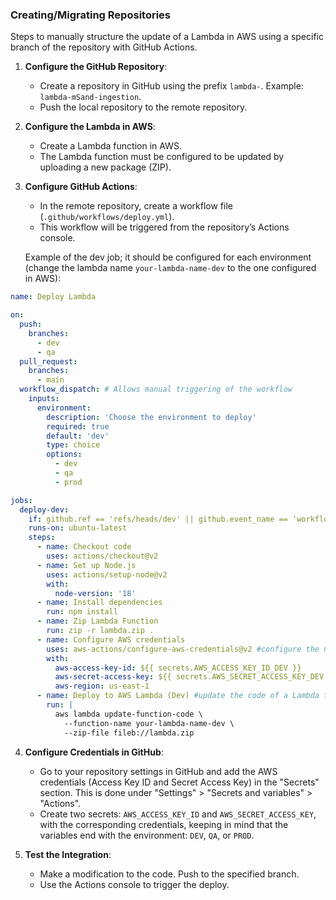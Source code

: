 ### Creating/Migrating Repositories

Steps to manually structure the update of a Lambda in AWS using a specific branch of the repository with GitHub Actions.

1. **Configure the GitHub Repository**:
   - Create a repository in GitHub using the prefix `lambda-`. Example: `lambda-mSand-ingestion`.
   - Push the local repository to the remote repository.

2. **Configure the Lambda in AWS**:
   - Create a Lambda function in AWS.
   - The Lambda function must be configured to be updated by uploading a new package (ZIP).

3. **Configure GitHub Actions**:
   - In the remote repository, create a workflow file (`.github/workflows/deploy.yml`).
   - This workflow will be triggered from the repository’s Actions console.

   Example of the dev job; it should be configured for each environment (change the lambda name `your-lambda-name-dev` to the one configured in AWS):
```yaml
name: Deploy Lambda

on:
  push:
    branches:
      - dev
      - qa
  pull_request:
    branches:
      - main
  workflow_dispatch: # Allows manual triggering of the workflow
    inputs:
      environment:
        description: 'Choose the environment to deploy'
        required: true
        default: 'dev'
        type: choice
        options:
          - dev
          - qa
          - prod

jobs:
  deploy-dev:
    if: github.ref == 'refs/heads/dev' || github.event_name == 'workflow_dispatch' && github.event.inputs.environment == 'dev'
    runs-on: ubuntu-latest
    steps:
      - name: Checkout code
        uses: actions/checkout@v2
      - name: Set up Node.js
        uses: actions/setup-node@v2
        with:
          node-version: '18'
      - name: Install dependencies
        run: npm install
      - name: Zip Lambda Function
        run: zip -r lambda.zip .
      - name: Configure AWS credentials
        uses: aws-actions/configure-aws-credentials@v2 #configure the necessary AWS credentials to interact with AWS services.
        with:
          aws-access-key-id: ${{ secrets.AWS_ACCESS_KEY_ID_DEV }}
          aws-secret-access-key: ${{ secrets.AWS_SECRET_ACCESS_KEY_DEV }}
          aws-region: us-east-1
      - name: Deploy to AWS Lambda (Dev) #update the code of a Lambda function with the generated ZIP file.
        run: |
          aws lambda update-function-code \
            --function-name your-lambda-name-dev \
            --zip-file fileb://lambda.zip
```

4. **Configure Credentials in GitHub**:
   - Go to your repository settings in GitHub and add the AWS credentials (Access Key ID and Secret Access Key) in the "Secrets" section. This is done under "Settings" > "Secrets and variables" > "Actions".
   - Create two secrets: `AWS_ACCESS_KEY_ID` and `AWS_SECRET_ACCESS_KEY`, with the corresponding credentials, keeping in mind that the variables end with the environment: `DEV`, `QA`, or `PROD`.

5. **Test the Integration**:
   - Make a modification to the code. Push to the specified branch.
   - Use the Actions console to trigger the deploy.

